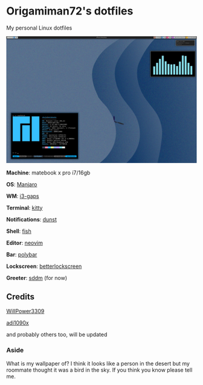 # Origamiman72's dotfiles
My personal Linux dotfiles

![Screenshot](https://github.com/origamiman72/dotfiles/blob/master/Screenshot.jpg)

**Machine**: matebook x pro i7/16gb

**OS**: [Manjaro](https://manjaro.org/)

**WM**: [i3-gaps](https://github.com/Airblader/i3)

**Terminal**: [kitty](https://github.com/kovidgoyal/kitty)

**Notifications**: [dunst](https://github.com/dunst-project/dunst)

**Shell**: [fish](https://github.com/fish-shell/fish-shell) 

**Editor**: [neovim](https://github.com/neovim/neovim)

**Bar**: [polybar](https://github.com/polybar/polybar)

**Lockscreen**: [betterlockscreen](https://github.com/pavanjadhaw/betterlockscreen)

**Greeter**: [sddm](https://github.com/sddm/sddm) (for now)

## Credits
[WillPower3309](https://github.com/WillPower3309/awesome-dotfiles)

[adi1090x](https://github.com/adi1090x/polybar-themes)

and probably others too, will be updated

### Aside
What is my wallpaper of? I think it looks like a person in the desert but my roommate thought it was a bird in the sky. If you think you know please tell me.
